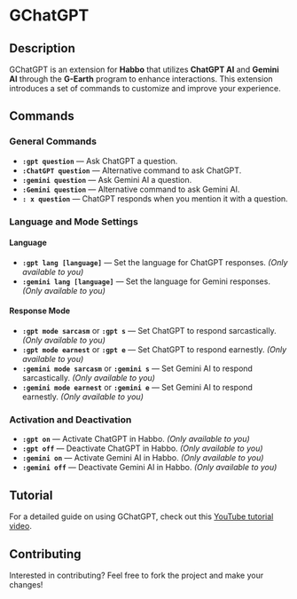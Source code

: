 # GChatGPT

## Description
GChatGPT is an extension for **Habbo** that utilizes **ChatGPT AI** and **Gemini AI** through the **G-Earth** program to enhance interactions. This extension introduces a set of commands to customize and improve your experience.

## Commands

### General Commands
- **`:gpt question`** — Ask ChatGPT a question.
- **`:ChatGPT question`** — Alternative command to ask ChatGPT.
- **`:gemini question`** — Ask Gemini AI a question.
- **`:Gemini question`** — Alternative command to ask Gemini AI.
- **`: x question`** — ChatGPT responds when you mention it with a question.

### Language and Mode Settings
#### Language
- **`:gpt lang [language]`** — Set the language for ChatGPT responses. *(Only available to you)*
- **`:gemini lang [language]`** — Set the language for Gemini responses. *(Only available to you)*

#### Response Mode
- **`:gpt mode sarcasm`** or **`:gpt s`** — Set ChatGPT to respond sarcastically. *(Only available to you)*
- **`:gpt mode earnest`** or **`:gpt e`** — Set ChatGPT to respond earnestly. *(Only available to you)*
- **`:gemini mode sarcasm`** or **`:gemini s`** — Set Gemini AI to respond sarcastically. *(Only available to you)*
- **`:gemini mode earnest`** or **`:gemini e`** — Set Gemini AI to respond earnestly. *(Only available to you)*

### Activation and Deactivation
- **`:gpt on`** — Activate ChatGPT in Habbo. *(Only available to you)*
- **`:gpt off`** — Deactivate ChatGPT in Habbo. *(Only available to you)*
- **`:gemini on`** — Activate Gemini AI in Habbo. *(Only available to you)*
- **`:gemini off`** — Deactivate Gemini AI in Habbo. *(Only available to you)*

## Tutorial
For a detailed guide on using GChatGPT, check out this [YouTube tutorial video](https://www.youtube.com/watch?v=bDcHONhZ75I).

## Contributing
Interested in contributing? Feel free to fork the project and make your changes!
